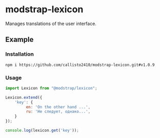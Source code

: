 # modstrap-lexicon

Manages translations of the user interface.

## Example

### Installation

```shell script
npm i https://github.com/callisto2410/modstrap-lexicon.git#v1.0.9
```

### Usage

```javascript
import Lexicon from "@modstrap/lexicon";

Lexicon.extend({
    'key': {
         en: 'On the other hand ...',
         ru: 'Не следует, однако...',
    }
});

console.log(lexicon.get('key'));
```
